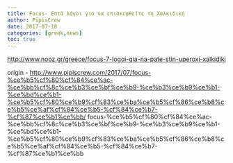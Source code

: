 ```yaml
---
title: Focus- Επτά λόγοι για να επισκεφθείτε τη Χαλκιδική
author: PipisCrew
date: 2017-07-18
categories: [greek,news]
toc: true
---
```


http://www.nooz.gr/greece/focus-7-logoi-gia-na-pate-stin-uperoxi-xalkidiki

origin - http://www.pipiscrew.com/2017/07/focus-%ce%b5%cf%80%cf%84%ce%ac-%ce%bb%cf%8c%ce%b3%ce%bf%ce%b9-%ce%b3%ce%b9%ce%b1-%ce%bd%ce%b1-%ce%b5%cf%80%ce%b9%cf%83%ce%ba%ce%b5%cf%86%ce%b8%ce%b5%ce%af%cf%84%ce%b5-%cf%84%ce%b7-%cf%87%ce%b1%ce%bb/ focus-%ce%b5%cf%80%cf%84%ce%ac-%ce%bb%cf%8c%ce%b3%ce%bf%ce%b9-%ce%b3%ce%b9%ce%b1-%ce%bd%ce%b1-%ce%b5%cf%80%ce%b9%cf%83%ce%ba%ce%b5%cf%86%ce%b8%ce%b5%ce%af%cf%84%ce%b5-%cf%84%ce%b7-%cf%87%ce%b1%ce%bb